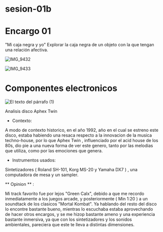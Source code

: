 # sesion-01b

# Encargo 01

"Mi caja negra y yo"
Explorar la caja negra de un objeto con la que tengan una relación afectiva.

![IMG_9432](https://github.com/user-attachments/assets/e8c55280-08df-455a-ad31-903d49376ecb)

![IMG_9433](https://github.com/user-attachments/assets/67a7fd80-87da-4e4f-958f-3fd9c2622da6)

# Componentes electronicos

![El texto del párrafo (1)](https://github.com/user-attachments/assets/576286cd-3a48-4d26-9bb7-581d659873ca)

Analisis disco Aphex Twin 

* Contexto:

A modo de contexto historico, en el año 1992, año en el cual se estreno este disco, estaba habiendo una resaca respecto a la innovacion de la musica techno-house, por lo que Aphex Twin , influenciado por el acid house de los 80s, dio pie a una nueva forma de ver este genero, tanto por las melodias que utiliza, como por las emociones que genera.


* Instrumentos usados:

Sintetizadores ( Roland SH-101, Korg MS-20 y Yamaha DX7 ) , una computadora de mesa y un sampler. 


** Opinion ** :

  Mi track favorito fue por lejos "Green Calx", debido a que me recordo inmediatamente a los juegos arcade, y posteriormente ( Min 1:20 ) a un soundtack de los clasicos "Mortal Kombat". Ya hablando del resto del disco lo encontre bastante bueno, mientras lo escuchaba estaba aprovechando de hacer otros encargos, y se me hizop bastante ameno y una experiencia bastante inmersiva, ya que con los sintetizadores y los sonidos ambientales, pareciera que este te lleva a distintas dimensiones.

